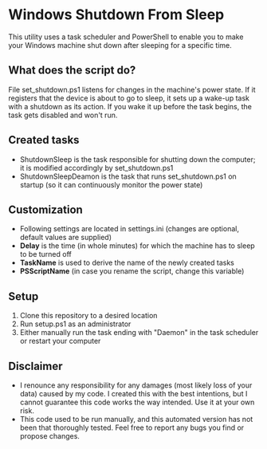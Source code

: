 # Windows Shutdown From Sleep
This utility uses a task scheduler and PowerShell to enable you to make your Windows machine shut down after sleeping for a specific time.

## What does the script do?
File set_shutdown.ps1 listens for changes in the machine's power state. If it registers that the device is about to go to sleep, it sets up a wake-up task with a shutdown as its action. If you wake it up before the task begins, the task gets disabled and won't run.

## Created tasks
* ShutdownSleep is the task responsible for shutting down the computer; it is modified accordingly by set_shutdown.ps1
* ShutdownSleepDeamon is the task that runs set_shutdown.ps1 on startup (so it can continuously monitor the power state)

## Customization
* Following settings are located in settings.ini (changes are optional, default values are supplied)
* **Delay** is the time (in whole minutes) for which the machine has to sleep to be turned off
* **TaskName** is used to derive the name of the newly created tasks
* **PSScriptName** (in case you rename the script, change this variable)

## Setup
1. Clone this repository to a desired location
2. Run setup.ps1 as an administrator
3. Either manually run the task ending with "Daemon" in the task scheduler or restart your computer

## Disclaimer
* I renounce any responsibility for any damages (most likely loss of your data) caused by my code. I created this with the best intentions, but I cannot guarantee this code works the way intended. Use it at your own risk.
* This code used to be run manually, and this automated version has not been that thoroughly tested. Feel free to report any bugs you find or propose changes.

